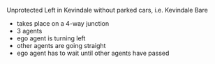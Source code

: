 Unprotected Left in Kevindale without parked cars, i.e. Kevindale Bare

- takes place on a 4-way junction
- 3 agents
- ego agent is turning left
- other agents are going straight
- ego agent has to wait until other agents have passed
